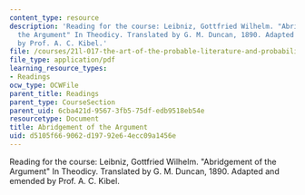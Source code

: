 ```yaml
---
content_type: resource
description: 'Reading for the course: Leibniz, Gottfried Wilhelm. "Abridgement of
  the Argument" In Theodicy. Translated by G. M. Duncan, 1890. Adapted and emended
  by Prof. A. C. Kibel.'
file: /courses/21l-017-the-art-of-the-probable-literature-and-probability-spring-2008/d5105f669062d19792e64ecc09a1456e_leibniz_theodicy.pdf
file_type: application/pdf
learning_resource_types:
- Readings
ocw_type: OCWFile
parent_title: Readings
parent_type: CourseSection
parent_uid: 6cba421d-9567-3fb5-75df-edb9518eb54e
resourcetype: Document
title: Abridgement of the Argument
uid: d5105f66-9062-d197-92e6-4ecc09a1456e
---
```

Reading for the course: Leibniz, Gottfried Wilhelm. "Abridgement of the Argument" In Theodicy. Translated by G. M. Duncan, 1890. Adapted and emended by Prof. A. C. Kibel.

